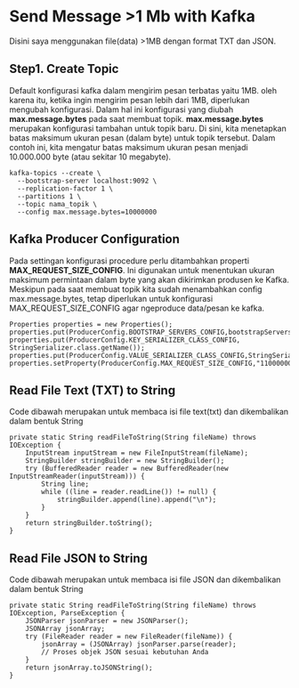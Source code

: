 # Send Message >1 Mb with Kafka
Disini saya menggunakan file(data) >1MB dengan format TXT dan JSON.
## Step1. Create Topic
Default konfigurasi kafka dalam mengirim pesan terbatas yaitu 1MB. oleh karena itu, ketika ingin mengirim pesan lebih dari 1MB, diperlukan mengubah konfigurasi.
Dalam hal ini konfigurasi yang diubah **max.message.bytes** pada saat membuat topik. **max.message.bytes** merupakan konfigurasi tambahan untuk topik baru. Di sini, kita menetapkan batas maksimum ukuran pesan (dalam byte) untuk topik tersebut. Dalam contoh ini, kita mengatur batas maksimum ukuran pesan menjadi 10.000.000 byte (atau sekitar 10 megabyte).
```
kafka-topics --create \
  --bootstrap-server localhost:9092 \
  --replication-factor 1 \
  --partitions 1 \
  --topic nama_topik \
  --config max.message.bytes=10000000
```

## Kafka Producer Configuration
Pada settingan konfigurasi procedure perlu ditambahkan properti **MAX_REQUEST_SIZE_CONFIG**. Ini digunakan untuk menentukan ukuran maksimum permintaan dalam byte yang akan dikirimkan produsen ke Kafka. Meskipun pada saat membuat topik kita sudah menambahkan config max.message.bytes, tetap diperlukan untuk konfigurasi MAX_REQUEST_SIZE_CONFIG agar ngeproduce data/pesan ke kafka.
```
Properties properties = new Properties();
properties.put(ProducerConfig.BOOTSTRAP_SERVERS_CONFIG,bootstrapServers);
properties.put(ProducerConfig.KEY_SERIALIZER_CLASS_CONFIG, StringSerializer.class.getName());
properties.put(ProducerConfig.VALUE_SERIALIZER_CLASS_CONFIG,StringSerializer.class.getName());
properties.setProperty(ProducerConfig.MAX_REQUEST_SIZE_CONFIG,"11000000");
```

## Read File Text (TXT) to String
Code dibawah merupakan untuk membaca isi file text(txt) dan dikembalikan dalam bentuk String
```
private static String readFileToString(String fileName) throws IOException {
    InputStream inputStream = new FileInputStream(fileName);
    StringBuilder stringBuilder = new StringBuilder();
    try (BufferedReader reader = new BufferedReader(new InputStreamReader(inputStream))) {
        String line;
        while ((line = reader.readLine()) != null) {
            stringBuilder.append(line).append("\n");
        }
    }
    return stringBuilder.toString();
}
```

## Read File JSON to String
Code dibawah merupakan untuk membaca isi file JSON dan dikembalikan dalam bentuk String
```
private static String readFileToString(String fileName) throws IOException, ParseException {
    JSONParser jsonParser = new JSONParser();
    JSONArray jsonArray;
    try (FileReader reader = new FileReader(fileName)) {
        jsonArray = (JSONArray) jsonParser.parse(reader);
        // Proses objek JSON sesuai kebutuhan Anda
    }
    return jsonArray.toJSONString();
}
```
